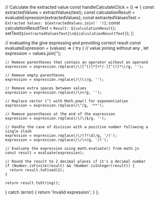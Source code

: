 //  Calculate the extracted value
  const handleCalculateClick = () => {
    const extractedValues = extractValues(text);
    const calculationResult = evaluateExpression(extractedValues);
    const extractedValuesText = `Extracted Values: ${extractedValues.join(' ')}`;
    const calculationResultText = `Result: ${calculationResult}`;
    setText(`${extractedValuesText}\n${calculationResultText}`);
  };

  // evaluating the give expressing and providing correct result
const evaluateExpression = (values) => {
  try {
    // value joining without any ,
    let expression = values.join('');

    // Remove parentheses that contain an operator without an operand
    expression = expression.replace(/\([^()]*[+*/-][^()]*\)/g, '');

    // Remove empty parentheses
    expression = expression.replace(/\(\)/g, '');
    
    // Remove extra spaces between values
    expression = expression.replace(/\s+/g, '');

    // Replace vector (^) with Math.pow() for exponentiation
    expression = expression.replace(/\^/g, '**');

    // Remove parentheses at the end of the expression
    expression = expression.replace(/\(\)$/g, '');

    // Handle the case of division with a positive number following a single slash
    expression = expression.replace(/\/(?!\d)/g, '/(');
    expression = expression.replace(/\/\+/g, '/(');

    // Evaluate the expression using math.evaluate() from math.js
    const result = evaluate(expression);

    // Round the result to 2 decimal places if it's a decimal number
    if (Number.isFinite(result) && !Number.isInteger(result)) {
      return result.toFixed(2);
    }

    return result.toString();
  } catch (error) {
    return 'Invalid expression';
  }
};
